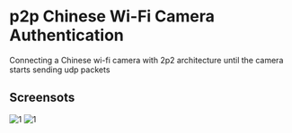 # p2p Chinese Wi-Fi Camera Authentication

Сonnecting a Chinese wi-fi camera with 2p2 architecture until the camera starts sending udp packets 

## Screensots
![1](https://i.ibb.co/KyrkNsF/photo-2019-08-07-11-15-55.jpg)
![1](https://i.ibb.co/tHXVvcQ/photo-2019-08-07-17-40-39.jpg)
